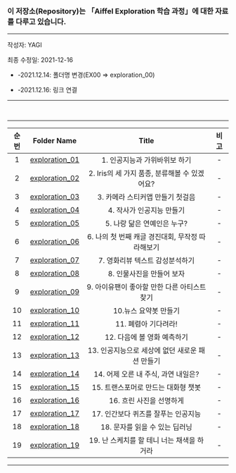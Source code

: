 ### 이 저장소(Repository)는 「Aiffel Exploration 학습 과정」에 대한 자료를 다루고 있습니다.

***
작성자: YAGI<br>

최종 수정일: 2021-12-16
+ -2021.12.14: 폴더명 변경(EX00 => exploration_00)


+ -2021.12.16: 링크 연결
***

<br>

***
|순번|Folder Name|Title|비고|
|:--------:|:--------:|:--------:|:--------:|
|1|[exploration_01](https://nbviewer.org/github/YAGI0423/aiffel_exploration/blob/master/exploration_01/EX01_v5_1.ipynb)|1. 인공지능과 가위바위보 하기|-|
|2|[exploration_02](https://nbviewer.org/github/YAGI0423/aiffel_exploration/blob/master/exploration_02/EX02_v2_1.ipynb)|2. Iris의 세 가지 품종, 분류해볼 수 있겠어요?|-|
|3|[exploration_03](https://nbviewer.org/github/YAGI0423/aiffel_exploration/blob/master/exploration_03/EX03_v2_1.ipynb)|3. 카메라 스티커앱 만들기 첫걸음|-|
|4|[exploration_04](https://nbviewer.org/github/YAGI0423/aiffel_exploration/blob/master/exploration_04/EX04_v3_2.ipynb)|4. 작사가 인공지능 만들기|-|
|5|[exploration_05](https://nbviewer.org/github/YAGI0423/aiffel_exploration/blob/master/exploration_05/EX05_v3_1.ipynb)|5. 나랑 닮은 연예인은 누구?|-|
|6|[exploration_06](https://nbviewer.org/github/YAGI0423/aiffel_exploration/blob/master/exploration_06/EX06_v3_1.ipynb)|6. 나의 첫 번째 캐글 경진대회, 무작정 따라해보기|-|
|7|[exploration_07](https://nbviewer.org/github/YAGI0423/aiffel_exploration/blob/master/exploration_07/EX07_v4_1.ipynb)|7. 영화리뷰 텍스트 감성분석하기|-|
|8|[exploration_08](https://nbviewer.org/github/YAGI0423/aiffel_exploration/blob/master/exploration_08/EX08_v3_1.ipynb)|8. 인물사진을 만들어 보자|-|
|9|[exploration_09](https://nbviewer.org/github/YAGI0423/aiffel_exploration/blob/master/exploration_09/EX09_v4_1.ipynb)|9. 아이유팬이 좋아할 만한 다른 아티스트 찾기|-|
|10|[exploration_10](https://nbviewer.org/github/YAGI0423/aiffel_exploration/blob/master/exploration_10/EX10_v5_1.ipynb)|10.뉴스 요약봇 만들기|-|
|11|[exploration_11](https://nbviewer.org/github/YAGI0423/aiffel_exploration/blob/master/exploration_11/EX11_v6_1.ipynb)|11. 폐렴아 기다려라!|-|
|12|[exploration_12](https://nbviewer.org/github/YAGI0423/aiffel_exploration/blob/master/exploration_12/EX12_v4_1.ipynb)|12. 다음에 볼 영화 예측하기|-|
|13|[exploration_13](https://nbviewer.org/github/YAGI0423/aiffel_exploration/blob/master/exploration_13/EX13_v9_5.ipynb)|13. 인공지능으로 세상에 없던 새로운 패션 만들기|-|
|14|[exploration_14](https://nbviewer.org/github/YAGI0423/aiffel_exploration/blob/master/exploration_14/EX14_v2_2.ipynb)|14. 어제 오른 내 주식, 과연 내일은?|-|
|15|[exploration_15](https://nbviewer.org/github/YAGI0423/aiffel_exploration/blob/master/exploration_15/EX15_v3_1.ipynb)|15. 트랜스포머로 만드는 대화형 챗봇|-|
|16|[exploration_16](https://nbviewer.org/github/YAGI0423/aiffel_exploration/blob/master/exploration_16/EX16_v4_1.ipynb)|16. 흐린 사진을 선명하게|-|
|17|[exploration_17](https://nbviewer.org/github/YAGI0423/aiffel_exploration/blob/master/exploration_17/EX17_v4_1.ipynb)|17. 인간보다 퀴즈를 잘푸는 인공지능|-|
|18|[exploration_18](https://nbviewer.org/github/YAGI0423/aiffel_exploration/blob/master/exploration_18/EX18_v2_1.ipynb)|18. 문자를 읽을 수 있는 딥러닝|-|
|19|[exploration_19](https://nbviewer.org/github/YAGI0423/aiffel_exploration/blob/master/exploration_19/EX19_v4_1.ipynb)|19. 난 스케치를 할 테니 너는 채색을 하거라|-|

***
